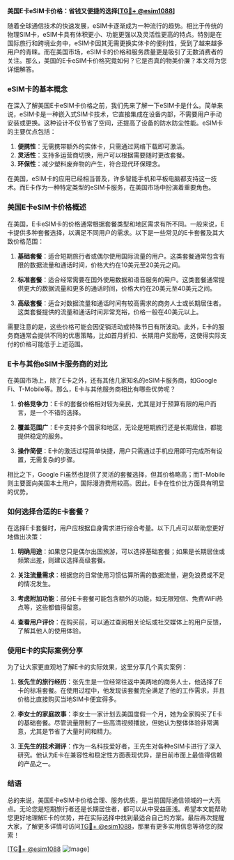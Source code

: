 **美国E卡eSIM卡价格：省钱又便捷的选择[[TG💪+ @esim1088](https://t.me/s/esim1088)]**

随着全球通信技术的快速发展，eSIM卡逐渐成为一种流行的趋势。相比于传统的物理SIM卡，eSIM卡具有体积更小、功能更强以及灵活性更高的特点。特别是在国际旅行和跨境业务中，eSIM卡因其无需更换实体卡的便利性，受到了越来越多用户的青睐。而在美国市场，eSIM卡的价格和服务质量更是吸引了无数消费者的关注。那么，美国的E卡eSIM卡价格究竟如何？它是否真的物美价廉？本文将为您详细解答。

### eSIM卡的基本概念

在深入了解美国E卡eSIM卡价格之前，我们先来了解一下eSIM卡是什么。简单来说，eSIM卡是一种嵌入式SIM卡技术，它直接集成在设备内部，不需要用户手动安装或更换。这种设计不仅节省了空间，还提高了设备的防水防尘性能。eSIM卡的主要优点包括：

1. **便携性**：无需携带额外的实体卡，只需通过网络下载即可激活。
2. **灵活性**：支持多运营商切换，用户可以根据需要随时更改套餐。
3. **环保性**：减少塑料废弃物的产生，符合现代环保理念。

在美国，eSIM卡的应用已经相当普及，许多智能手机和平板电脑都支持这一技术。而E卡作为一种特定类型的eSIM卡服务，在美国市场中扮演着重要角色。

### 美国E卡eSIM卡价格概述

在美国，E卡eSIM卡的价格通常根据套餐类型和地区需求有所不同。一般来说，E卡提供多种套餐选择，以满足不同用户的需求。以下是一些常见的E卡套餐及其大致价格范围：

1. **基础套餐**：适合短期旅行者或偶尔使用国际流量的用户。这类套餐通常包含有限的数据流量和通话时间，价格大约在10美元至20美元之间。
   
2. **标准套餐**：适合经常需要在国外使用数据和语音服务的用户。这类套餐通常提供更大的数据流量和更多的通话时间，价格大约在20美元至40美元之间。

3. **高级套餐**：适合对数据流量和通话时间有较高需求的商务人士或长期居住者。这类套餐提供的流量和通话时间非常充裕，价格一般在40美元以上。

需要注意的是，这些价格可能会因促销活动或特殊节日有所波动。此外，E卡的服务商通常会提供不同的优惠策略，比如首月折扣、长期用户奖励等，这使得实际支付的价格可能低于上述范围。

### E卡与其他eSIM卡服务商的对比

在美国市场上，除了E卡之外，还有其他几家知名的eSIM卡服务商，如Google Fi、T-Mobile等。那么，E卡与其他服务商相比有哪些优势呢？

1. **价格竞争力**：E卡的套餐价格相对较为亲民，尤其是对于预算有限的用户而言，是一个不错的选择。
   
2. **覆盖范围广**：E卡支持多个国家和地区，无论是短期旅行还是长期居住，都能提供稳定的服务。

3. **操作简便**：E卡的激活过程简单快捷，用户只需通过手机应用即可完成所有设置，无需复杂的步骤。

相比之下，Google Fi虽然也提供了灵活的套餐选择，但其价格略高；而T-Mobile则主要面向美国本土用户，国际漫游费用较高。因此，E卡在性价比方面具有明显的优势。

### 如何选择合适的E卡套餐？

在选择E卡套餐时，用户应根据自身需求进行综合考量。以下几点可以帮助您更好地做出决策：

1. **明确用途**：如果您只是偶尔出国旅游，可以选择基础套餐；如果是长期居住或频繁出差，则建议选择高级套餐。

2. **关注流量需求**：根据您的日常使用习惯估算所需的数据流量，避免浪费或不足的情况发生。

3. **考虑附加功能**：部分E卡套餐可能包含额外的功能，如无限短信、免费WiFi热点等，这些都值得留意。

4. **查看用户评价**：在购买前，可以通过查阅相关论坛或社交媒体上的用户反馈，了解其他人的使用体验。

### 使用E卡的实际案例分享

为了让大家更直观地了解E卡的实际效果，这里分享几个真实案例：

1. **张先生的旅行经历**：张先生是一位经常往返中美两地的商务人士，他选择了E卡的标准套餐。在使用过程中，他发现该套餐完全满足了他的工作需求，并且价格比直接购买当地SIM卡便宜得多。

2. **李女士的家庭故事**：李女士一家计划去美国度假一个月，她为全家购买了E卡的基础套餐。尽管流量限制了一些高清视频播放，但她认为整体体验非常满意，尤其是节省了大量时间和精力。

3. **王先生的技术测评**：作为一名科技爱好者，王先生对各种eSIM卡进行了深入研究。他认为E卡在兼容性和稳定性方面表现优异，是目前市面上最值得信赖的产品之一。

### 结语

总的来说，美国E卡eSIM卡价格合理、服务优质，是当前国际通信领域的一大亮点。无论您是短期旅行者还是长期居住者，都可以从中受益匪浅。希望本文能帮助您更好地理解E卡的优势，并在实际选择中找到最适合自己的方案。最后再次提醒大家，了解更多详情可访问[TG💪+ @esim1088](https://t.me/s/esim1088)，那里有更多实用信息等待您的探索！

[[TG💪+ @esim1088](https://t.me/s/esim1088) ![Image](https://i.postimg.cc/4NQfJmqS/Snipaste-2025-05-13-00-14-12.png)]